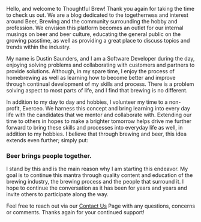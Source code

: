 Hello, and welcome to Thoughtful Brew! Thank you again for taking the time to check us out. We are a blog dedicated to the togetherness and interest around Beer, Brewing and the community surrounding the hobby and profession. We envision this platform becomes an outlet for our internal musings on beer and beer culture, educating the general public on the growing passtime, as well as providing a great place to discuss topics and trends within the industry.

My name is Dustin Saunders, and I am a Software Developer during the day, enjoying solving problems and collaborating with customers and partners to provide solutions. Although, in my spare time, I enjoy the process of homebrewing as well as learning how to become better and improve through continual development of my skills and process. There is a problem solving aspect to most parts of life, and I find that brewing is no different.

In addition to my day to day and hobbies, I volunteer my time to a non-profit, Exerceo. We harness this concept and bring learning into every day life with the candidates that we mentor and collaborate with. Extending our time to others in hopes to make a brighter tomorrow helps drive me further forward to bring these skills and processes into everyday life as well, in addition to my hobbies. I believe that through brewing and beer, this idea extends even further; simply put:

### Beer brings people together.

I stand by this and is the main reason why I am starting this endeavor. My goal is to continue this mantra through quality content and education of the brewing industry, the brewing process and the people that surround it. I hope to continue the conversation as it has been for years and years and invite others to participate along the way. 

Feel free to reach out via our [Contact Us](/contact) Page with any questions, concerns or comments. Thanks again for your continued support!
